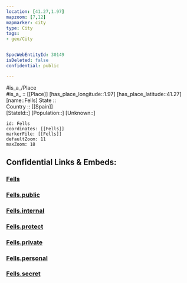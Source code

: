 ```yaml
---
location: [41.27,1.97] 
mapzoom: [7,12] 
mapmarker: city 
type: City
tags:
- geo/City


SpocWebEntityId: 30149
isDeleted: false
confidential: public

---
```

#is_a_/Place  
#is_a_ :: [[Place]] 
[has_place_longitude::1.97] 
[has_place_latitude::41.27] 
[name::Fells] 
State ::  
Country :: [[Spain]]  
[StateId::] 
[Population::] 
[Unknown::] 


```leaflet
id: Fells
coordinates: [[Fells]] 
markerFile: [[Fells]] 
defaultZoom: 11 
maxZoom: 18
```


## Confidential Links & Embeds: 

### [Fells](/_Standards/Earth/Continent/Europe/Europe~South/Spain/Provinces~Spain/Catalunya/counties~Cataluña/Barcelona.Province/cities~Barcelona/Fells.md) 

### [Fells.public](/_public/Earth/Continent/Europe/Europe~South/Spain/Provinces~Spain/Catalunya/counties~Cataluña/Barcelona.Province/cities~Barcelona/Fells.public.md) 

### [Fells.internal](/_internal/Earth/Continent/Europe/Europe~South/Spain/Provinces~Spain/Catalunya/counties~Cataluña/Barcelona.Province/cities~Barcelona/Fells.internal.md) 

### [Fells.protect](/_protect/Earth/Continent/Europe/Europe~South/Spain/Provinces~Spain/Catalunya/counties~Cataluña/Barcelona.Province/cities~Barcelona/Fells.protect.md) 

### [Fells.private](/_private/Earth/Continent/Europe/Europe~South/Spain/Provinces~Spain/Catalunya/counties~Cataluña/Barcelona.Province/cities~Barcelona/Fells.private.md) 

### [Fells.personal](/_personal/Earth/Continent/Europe/Europe~South/Spain/Provinces~Spain/Catalunya/counties~Cataluña/Barcelona.Province/cities~Barcelona/Fells.personal.md) 

### [Fells.secret](/_secret/Earth/Continent/Europe/Europe~South/Spain/Provinces~Spain/Catalunya/counties~Cataluña/Barcelona.Province/cities~Barcelona/Fells.secret.md)


